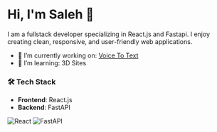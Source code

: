 # Hi, I'm Saleh 👋

I am a fullstack developer specializing in React.js and Fastapi. I enjoy creating clean, responsive, and user-friendly
web applications.

- 🔭 I’m currently working on: [Voice To Text](https://github.com/salehghotbani/voice-to-text)
- 🌱 I’m learning: 3D Sites

[//]: # (- 📫 How to reach me: [Email] | [LinkedIn] | [Twitter])

### 🛠 Tech Stack

- **Frontend**: React.js
- **Backend**: FastAPI

![React](https://img.shields.io/badge/React-20232A?style=for-the-badge&logo=react&logoColor=61DAFB)
![FastAPI](https://img.shields.io/badge/FastAPI-005571?style=for-the-badge&logo=fastapi&logoColor=61DAFB)
